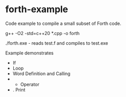 # forth-example
 
Code example to compile a small subset of Forth code.

g++ -O2 -std=c++20 *.cpp -o forth

./forth.exe - reads test.f and compiles to test.exe

Example demonstrates
* If
* Loop
* Word Definition and Calling
* + Operator
* . Print
